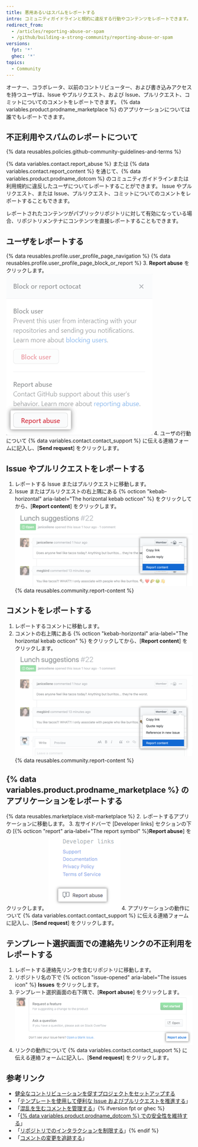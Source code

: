```yaml
---
title: 悪用あるいはスパムをレポートする
intro: コミュニティガイドラインと規約に違反する行動やコンテンツをレポートできます。
redirect_from:
  - /articles/reporting-abuse-or-spam
  - /github/building-a-strong-community/reporting-abuse-or-spam
versions:
  fpt: '*'
  ghec: '*'
topics:
  - Community
---
```


オーナー、コラボレータ、以前のコントリビューター、および書き込みアクセスを持つユーザは、Issue やプルリクエスト、および Issue、プルリクエスト、コミットについてのコメントをレポートできます。 {% data variables.product.prodname_marketplace %} のアプリケーションについては誰でもレポートできます。

## 不正利用やスパムのレポートについて

{% data reusables.policies.github-community-guidelines-and-terms %}

{% data variables.contact.report_abuse %} または {% data variables.contact.report_content %} を通じて、{% data variables.product.prodname_dotcom %} のコミュニティガイドラインまたは利用規約に違反したユーザについてレポートすることができます。 Issue やプルリクエスト、または Issue、プルリクエスト、コミットについてのコメントをレポートすることもできます。

レポートされたコンテンツがパブリックリポジトリに対して有効になっている場合、リポジトリメンテナにコンテンツを直接レポートすることもできます。

## ユーザをレポートする

{% data reusables.profile.user_profile_page_navigation %}
{% data reusables.profile.user_profile_page_block_or_report %}
3. **Report abuse** をクリックします。 ![ユーザのブロックあるいは悪用のレポートの選択肢を持つモーダルボックス](/assets/images/help/profile/profile-report-abuse.png)
4. ユーザの行動について {% data variables.contact.contact_support %} に伝える連絡フォームに記入し、[**Send request**] をクリックします。

## Issue やプルリクエストをレポートする

1. レポートする Issue またはプルリクエストに移動します。
2. Issue またはプルリクエストの右上隅にある {% octicon "kebab-horizontal" aria-label="The horizontal kebab octicon" %} をクリックしてから、[**Report content**] をクリックします。 ![コメントをレポートするボタン](/assets/images/help/repository/menu-report-issue-or-pr.png)
{% data reusables.community.report-content %}

## コメントをレポートする

1. レポートするコメントに移動します。
2. コメントの右上隅にある {% octicon "kebab-horizontal" aria-label="The horizontal kebab octicon" %} をクリックしてから、[**Report content**] をクリックします。 ![コメントをレポートするオプションを含むケバブメニュー](/assets/images/help/repository/menu-report-comment.png)
{% data reusables.community.report-content %}

## {% data variables.product.prodname_marketplace %} のアプリケーションをレポートする

{% data reusables.marketplace.visit-marketplace %}
2. レポートするアプリケーションに移動します。
3. 左サイドバーで [Developer links] セクションの下の [{% octicon "report" aria-label="The report symbol" %}**Report abuse**] をクリックします。 ![{% data variables.product.prodname_marketplace %}のアプリケーションをレポートするボタン](/assets/images/help/marketplace/marketplace-report-app.png)
4. アプリケーションの動作について {% data variables.contact.contact_support %} に伝える連絡フォームに記入し、[**Send request**] をクリックします。

## テンプレート選択画面での連絡先リンクの不正利用をレポートする

1. レポートする連絡先リンクを含むリポジトリに移動します。
2. リポジトリ名の下で {% octicon "issue-opened" aria-label="The issues icon" %} **Issues** をクリックします。
3. テンプレート選択画面の右下隅で、[**Report abuse**] をクリックします。 ![不正利用をレポートするリンク](/assets/images/help/repository/template-chooser-report-abuse.png)
4. リンクの動作について {% data variables.contact.contact_support %} に伝える連絡フォームに記入し、[**Send request**] をクリックします。

## 参考リンク

- [健全なコントリビューションを促すプロジェクトをセットアップする](/communities/setting-up-your-project-for-healthy-contributions)
- 「[テンプレートを使用して便利な Issue およびプルリクエストを推進する](/communities/using-templates-to-encourage-useful-issues-and-pull-requests)」
- 「[混乱を生むコメントを管理する](/communities/moderating-comments-and-conversations/managing-disruptive-comments)」{% ifversion fpt or ghec %}
- 「[{% data variables.product.prodname_dotcom %} での安全性を維持する](/communities/maintaining-your-safety-on-github)」
- 「[リポジトリでのインタラクションを制限する](/communities/moderating-comments-and-conversations/limiting-interactions-in-your-repository)」{% endif %}
- 「[コメントの変更を追跡する](/communities/moderating-comments-and-conversations/tracking-changes-in-a-comment)」
